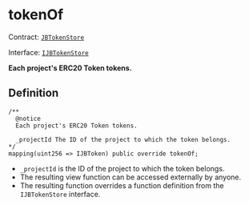 # tokenOf

Contract: [`JBTokenStore`](../)​‌

Interface: [`IJBTokenStore`](../../../interfaces/ijbtokenstore.md)

**Each project's ERC20 Token tokens.**

## Definition

```solidity
/** 
  @notice
  Each project's ERC20 Token tokens.

  _projectId The ID of the project to which the token belongs.
*/
mapping(uint256 => IJBToken) public override tokenOf;
```

* `_projectId` is the ID of the project to which the token belongs.
* The resulting view function can be accessed externally by anyone.
* The resulting function overrides a function definition from the `IJBTokenStore` interface.
